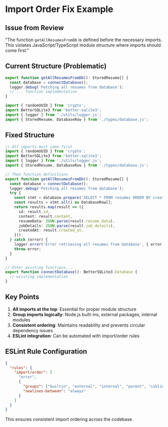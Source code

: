 # Import Order Fix Example

## Issue from Review

"The function `getAllResumesFromDb` is defined before the necessary imports. This violates JavaScript/TypeScript module structure where imports should come first."

## Current Structure (Problematic)

```typescript
export function getAllResumesFromDb(): StoredResume[] {
  const database = connectDatabase();
  logger.debug('Fetching all resumes from database');
  // ... function implementation
}

import { randomUUID } from 'crypto';
import BetterSQLite3 from 'better-sqlite3';
import { logger } from './utils/logger.js';
import { StoredResume, DatabaseRow } from './types/database.js';
```

## Fixed Structure

```typescript
// All imports must come first
import { randomUUID } from 'crypto';
import BetterSQLite3 from 'better-sqlite3';
import { logger } from './utils/logger.js';
import { StoredResume, DatabaseRow } from './types/database.js';

// Then function definitions
export function getAllResumesFromDb(): StoredResume[] {
  const database = connectDatabase();
  logger.debug('Fetching all resumes from database');
  try {
    const stmt = database.prepare('SELECT * FROM resumes ORDER BY created_at DESC');
    const results = stmt.all() as DatabaseRow[];
    return results.map(result => ({
      id: result.id,
      content: result.content,
      resumeData: JSON.parse(result.resume_data),
      jobDetails: JSON.parse(result.job_details),
      createdAt: result.created_at,
    }));
  } catch (error) {
    logger.error('Error retrieving all resumes from database', { error });
    throw error;
  }
}

// Other existing functions...
export function connectDatabase(): BetterSQLite3.Database {
  // existing implementation
}
```

## Key Points

1. **All imports at the top**: Essential for proper module structure
2. **Group imports logically**: Node.js built-ins, external packages, internal modules
3. **Consistent ordering**: Maintains readability and prevents circular dependency issues
4. **ESLint integration**: Can be automated with import/order rules

## ESLint Rule Configuration

```json
{
  "rules": {
    "import/order": [
      "error",
      {
        "groups": ["builtin", "external", "internal", "parent", "sibling", "index"],
        "newlines-between": "always"
      }
    ]
  }
}
```

This ensures consistent import ordering across the codebase.
